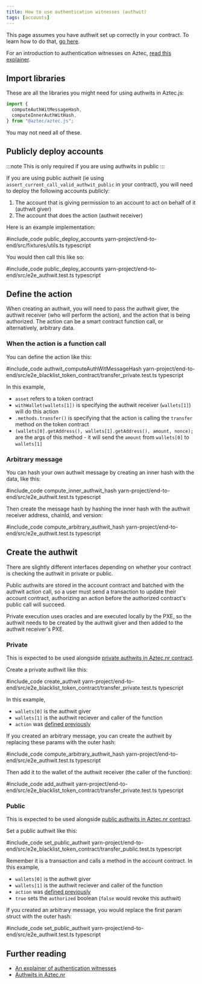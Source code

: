 ```yaml
---
title: How to use authentication witnesses (authwit)
tags: [accounts]
---
```


This page assumes you have authwit set up correctly in your contract. To learn how to do that, [go here](../smart_contracts/writing_contracts/authwit.md).

For an introduction to authentication witnesses on Aztec, [read this explainer](../../aztec/concepts/accounts/authwit.md).

## Import libraries

These are all the libraries you might need for using authwits in Aztec.js:

```typescript
import {
  computeAuthWitMessageHash,
  computeInnerAuthWitHash,
} from "@aztec/aztec.js";
```

You may not need all of these.

## Publicly deploy accounts

:::note
This is only required if you are using authwits in public
:::

If you are using public authwit (ie using `assert_current_call_valid_authwit_public` in your contract), you will need to deploy the following accounts publicly:

1. The account that is giving permission to an account to act on behalf of it (authwit giver)
2. The account that does the action (authwit receiver)

Here is an example implementation:

#include_code public_deploy_accounts yarn-project/end-to-end/src/fixtures/utils.ts typescript

You would then call this like so:

#include_code public_deploy_accounts yarn-project/end-to-end/src/e2e_authwit.test.ts typescript

## Define the action

When creating an authwit, you will need to pass the authwit giver, the authwit receiver (who will perform the action), and the action that is being authorized. The action can be a smart contract function call, or alternatively, arbitrary data.

### When the action is a function call

You can define the action like this:

#include_code authwit_computeAuthWitMessageHash yarn-project/end-to-end/src/e2e_blacklist_token_contract/transfer_private.test.ts typescript

In this example,

- `asset` refers to a token contract
- `withWallet(wallets[1])` is specifying the authwit receiver (`wallets[1]`) will do this action
- `.methods.transfer()` is specifying that the action is calling the `transfer` method on the token contract
- `(wallets[0].getAddress(), wallets[1].getAddress(), amount, nonce);` are the args of this method - it will send the `amount` from `wallets[0]` to `wallets[1]`

### Arbitrary message

You can hash your own authwit message by creating an inner hash with the data, like this:

#include_code compute_inner_authwit_hash yarn-project/end-to-end/src/e2e_authwit.test.ts typescript

Then create the message hash by hashing the inner hash with the authwit receiver address, chainId, and version:

#include_code compute_arbitrary_authwit_hash yarn-project/end-to-end/src/e2e_authwit.test.ts typescript

## Create the authwit

There are slightly different interfaces depending on whether your contract is checking the authwit in private or public. 

Public authwits are stored in the account contract and batched with the authwit action call, so a user must send a transaction to update their account contract, authorizing an action before the authorized contract's public call will succeed. 

Private execution uses oracles and are executed locally by the PXE, so the authwit needs to be created by the authwit giver and then added to the authwit receiver's PXE.

### Private

This is expected to be used alongside [private authwits in Aztec.nr contract](../smart_contracts/writing_contracts/authwit.md#private-functions).

Create a private authwit like this:

#include_code create_authwit yarn-project/end-to-end/src/e2e_blacklist_token_contract/transfer_private.test.ts typescript

In this example,

- `wallets[0]` is the authwit giver
- `wallets[1]` is the authwit reciever and caller of the function
- `action` was [defined previously](#define-the-action)

If you created an arbitrary message, you can create the authwit by replacing these params with the outer hash:

#include_code compute_arbitrary_authwit_hash yarn-project/end-to-end/src/e2e_authwit.test.ts typescript

Then add it to the wallet of the authwit receiver (the caller of the function):

#include_code add_authwit yarn-project/end-to-end/src/e2e_blacklist_token_contract/transfer_private.test.ts typescript

### Public

This is expected to be used alongside [public authwits in Aztec.nr contract](../smart_contracts/writing_contracts/authwit.md#public-functions).

Set a public authwit like this:

#include_code set_public_authwit yarn-project/end-to-end/src/e2e_blacklist_token_contract/transfer_public.test.ts typescript

Remember it is a transaction and calls a method in the account contract. In this example,

- `wallets[0]` is the authwit giver
- `wallets[1]` is the authwit reciever and caller of the function
- `action` was [defined previously](#define-the-action)
- `true` sets the `authorized` boolean (`false` would revoke this authwit)

If you created an arbitrary message, you would replace the first param struct with the outer hash:

#include_code set_public_authwit yarn-project/end-to-end/src/e2e_authwit.test.ts typescript

## Further reading

- [An explainer of authentication witnesses](../../aztec/concepts/accounts/authwit.md)
- [Authwits in Aztec.nr](../smart_contracts/writing_contracts/authwit.md)
